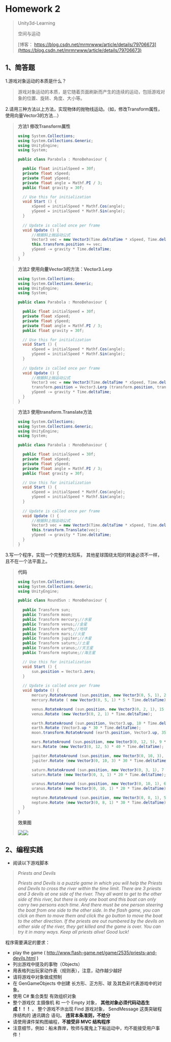 # Homework 2

> Unity3d-Learning      
>
> 空间与运动
>
> [博客： https://blog.csdn.net/mrmrwww/article/details/79706673](https://blog.csdn.net/mrmrwww/article/details/79706673)

## 1、简答题

1.游戏对象运动的本质是什么？

> 游戏对象运动的本质，是它随着页面刷新而产生的连续的运动，包括游戏对象的位置、旋转、角度、大小等。

2.请用三种方法以上方法，实现物体的抛物线运动。（如，修改Transform属性，使用向量Vector3的方法…）

> **方法1  修改Transform属性**
>
> ```c#
> using System.Collections;
> using System.Collections.Generic;
> using UnityEngine;
> using System;
>
> public class Parabola : MonoBehaviour {
>
> 	public float initialSpeed = 30f;
> 	private float xSpeed;
> 	private float ySpeed;
> 	private float angle = Mathf.PI / 3;
> 	public float gravity = 30f;
>
> 	// Use this for initialization
> 	void Start () {
> 		xSpeed = initialSpeed * Mathf.Cos(angle);
> 		ySpeed = initialSpeed * Mathf.Sin(angle);
> 	}
> 	
> 	// Update is called once per frame
> 	void Update () {
> 		//根据斜上抛运动公式
> 		Vector3 vec = new Vector3(Time.deltaTime * xSpeed, Time.deltaTime * ySpeed, 0);
> 		this.transform.position += vec;
> 		ySpeed -= gravity * Time.deltaTime;
> 	}
> }
> ```

> **方法2  使用向量Vector3的方法：Vector3.Lerp**
>
> ```c#
> using System.Collections;
> using System.Collections.Generic;
> using UnityEngine;
> using System;
>
> public class Parabola : MonoBehaviour {
>
> 	public float initialSpeed = 30f;
> 	private float xSpeed;
> 	private float ySpeed;
> 	private float angle = Mathf.PI / 3;
> 	public float gravity = 30f;
>
> 	// Use this for initialization
> 	void Start () {
> 		xSpeed = initialSpeed * Mathf.Cos(angle);
> 		ySpeed = initialSpeed * Mathf.Sin(angle);
> 	}
> 	
> 	// Update is called once per frame
> 	void Update () {
> 		//根据斜上抛运动公式
> 		Vector3 vec = new Vector3(Time.deltaTime * xSpeed, Time.deltaTime * ySpeed, 0);
> 		transform.position = Vector3.Lerp (transform.position, transform.position + vec, 1);
> 		ySpeed -= gravity * Time.deltaTime;
> 	}
> }
> ```

> **方法3  使用transform.Translate方法**
>
> ```c#
> using System.Collections;
> using System.Collections.Generic;
> using UnityEngine;
> using System;
>
> public class Parabola : MonoBehaviour {
>
> 	public float initialSpeed = 30f;
> 	private float xSpeed;
> 	private float ySpeed;
> 	private float angle = Mathf.PI / 3;
> 	public float gravity = 30f;
>
> 	// Use this for initialization
> 	void Start () {
> 		xSpeed = initialSpeed * Mathf.Cos(angle);
> 		ySpeed = initialSpeed * Mathf.Sin(angle);
> 	}
> 	
> 	// Update is called once per frame
> 	void Update () {
> 		//根据斜上抛运动公式
> 		Vector3 vec = new Vector3(Time.deltaTime * xSpeed, Time.deltaTime * ySpeed, 0);
> 		this.transform.Translate(vec);
> 		ySpeed -= gravity * Time.deltaTime;
> 	}
> }
> ```

3.写一个程序，实现一个完整的太阳系， 其他星球围绕太阳的转速必须不一样，且不在一个法平面上。

> **代码**
> ```c#
> using System.Collections;
> using System.Collections.Generic;
> using UnityEngine;
>
> public class RoundSun : MonoBehaviour {
> 	
> 	public Transform sun;
> 	public Transform moon;
> 	public Transform mercury;//水星
> 	public Transform venus;//金星
> 	public Transform earth;//地球
> 	public Transform mars;//火星
> 	public Transform jupiter;//木星
> 	public Transform saturn;//土星
> 	public Transform uranus;//天王星
> 	public Transform neptune;//海王星
>
> 	// Use this for initialization
> 	void Start () {
> 		sun.position = Vector3.zero;
> 	}
> 	
> 	// Update is called once per frame
> 	void Update () {
> 		mercury.RotateAround (sun.position, new Vector3(0, 5, 1), 20 * Time.deltaTime);
> 		mercury.Rotate ( new Vector3(0, 5, 1) * 5 * Time.deltaTime);
>
> 		venus.RotateAround (sun.position, new Vector3(0, 2, 1), 15 * Time.deltaTime);
> 		venus.Rotate (new Vector3(0, 2, 1) * Time.deltaTime);
>
> 		earth.RotateAround (sun.position, Vector3.up, 10 * Time.deltaTime);
> 		earth.Rotate (Vector3.up * 30 * Time.deltaTime);
> 		moon.transform.RotateAround (earth.position, Vector3.up, 359 * Time.deltaTime);
>
> 		mars.RotateAround (sun.position, new Vector3(0, 12, 5), 9 * Time.deltaTime);
> 		mars.Rotate (new Vector3(0, 12, 5) * 40 * Time.deltaTime);
>
> 		jupiter.RotateAround (sun.position, new Vector3(0, 10, 3), 8 * Time.deltaTime);
> 		jupiter.Rotate (new Vector3(0, 10, 3) * 30 * Time.deltaTime);
>
> 		saturn.RotateAround (sun.position, new Vector3(0, 3, 1), 7 * Time.deltaTime);
> 		saturn.Rotate (new Vector3(0, 3, 1) * 20 * Time.deltaTime);
>
> 		uranus.RotateAround (sun.position, new Vector3(0, 10, 1), 6 * Time.deltaTime);
> 		uranus.Rotate (new Vector3(0, 10, 1) * 20 * Time.deltaTime);
>
> 		neptune.RotateAround (sun.position, new Vector3(0, 8, 1), 5 * Time.deltaTime);
> 		neptune.Rotate (new Vector3(0, 8, 1) * 30 * Time.deltaTime);
> 	}
> }
> ```
>
> **效果图**
>
> ![](images/3.1.png)![](images/3.2.png)

## 2、编程实践

* 阅读以下游戏脚本

> *Priests and Devils*
>
> *Priests and Devils is a puzzle game in which you will help the Priests and Devils to cross the river within the time limit. There are 3 priests and 3 devils at one side of the river. They all want to get to the other side of this river, but there is only one boat and this boat can only carry two persons each time. And there must be one person steering the boat from one side to the other side. In the flash game, you can click on them to move them and click the go button to move the boat to the other direction. If the priests are out numbered by the devils on either side of the river, they get killed and the game is over. You can try it in many ways. Keep all priests alive! Good luck!*

程序需要满足的要求：

* play the game ( http://www.flash-game.net/game/2535/priests-and-devils.html )
* 列出游戏中提及的事物（Objects）
* 用表格列出玩家动作表（规则表），注意，动作越少越好
* 请将游戏中对象做成预制
* 在 GenGameObjects 中创建 长方形、正方形、球 及其色彩代表游戏中的对象。
* 使用 C# 集合类型 有效组织对象
* 整个游戏仅 主摄像机 和 一个 Empty 对象， **其他对象必须代码动态生成！！！** 。 整个游戏不许出现 Find 游戏对象， SendMessage 这类突破程序结构的 通讯耦合 语句。 **违背本条准则，不给分**
* 请使用课件架构图编程，**不接受非 MVC 结构程序**
* 注意细节，例如：船未靠岸，牧师与魔鬼上下船运动中，均不能接受用户事件！